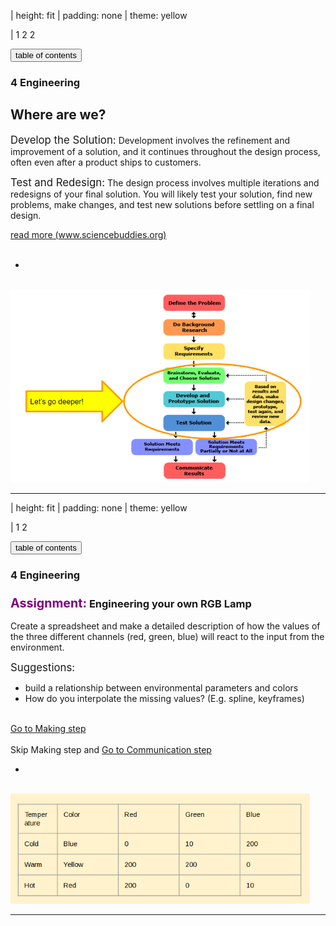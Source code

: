 | height: fit
| padding: none
| theme: yellow

| 1 2 2

<section style="padding: var(--base5)">

<f-sidebar src="./menu.md"><button slot="button">table of contents</button></f-sidebar>

### **4** Engineering

# Where are we?
<big>Develop the Solution:</big> Development involves the refinement and improvement of a solution, and it continues throughout the design process, often even after a product ships to customers.

<big>Test and Redesign:</big> The design process involves multiple iterations and redesigns of your final solution. You will likely test your solution, find new problems, make changes, and test new solutions before settling on a final design.

<a class="ternary" href="https://www.sciencebuddies.org/science-fair-projects/engineering-design-process/engineering-design-process-steps">
read more (www.sciencebuddies.org)</a>
<br/>
<br />
<f-next-button title="Next" />

-
<br/>

<img src="./imgs/cap4_1.PNG" style="width:95%; max-height:90%;"/>


---

| height: fit
| padding: none
| theme: yellow

| 1 2

<section style="padding: var(--base5)">

<f-sidebar src="./menu.md"><button slot="button">table of contents</button></f-sidebar>

### **4** Engineering

# <big style="color:purple">Assignment:</big> Engineering your own RGB Lamp

Create a spreadsheet  and make a detailed description of how the values of the three different channels (red, green, blue) will react to the input from the environment.

  <big>Suggestions:</big>
<ul>
<li>build a relationship between environmental parameters and colors</li>
<li>How do you interpolate the missing values? (E.g. spline, keyframes)</li>
</ul>

<br />
<f-prev-button /> 
<a class="primary" @click="send('first')" href="./step-5.0.html">Go to Making step</a>
<br/>
<br/>
Skip Making step and <a class="secondary" @click="send('first')" href="./step-6.0.html"> Go to Communication step</a>


-
<br/>
<img src="./imgs/cap4_2.png" style="width:95%; max-height:90%;"/>

---


